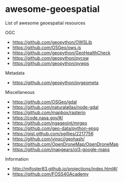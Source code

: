 # awesome-geoespatial
List of awesome geoespatial resources

OGC
* https://github.com/geopython/OWSLib
* https://github.com/OSGeo/ows.js
* https://github.com/geopython/GeoHealthCheck
* https://github.com/geopython/pycsw
* https://github.com/geopython/pywps

Metadata
* https://github.com/geopython/pygeometa

Miscellaneous
* https://github.com/OSGeo/gdal
* https://github.com/naturalatlas/node-gdal
* https://github.com/mapbox/rasterio
* https://code.nasa.gov/#/
* https://github.com/ngageoint/mrgeo
* https://github.com/geo-data/python-epsg
* https://gist.github.com/sgillies/2217756
* https://github.com/vinsci/geohash/
* https://github.com/OpenDroneMap/OpenDroneMap
* https://github.com/mapgears/ol3-google-maps

Information
* http://mjfoster83.github.io/projections/index.html#/
* https://github.com/FOSS4GAcademy





